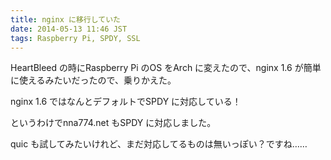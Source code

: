 ```yaml
---
title: nginx に移行していた
date: 2014-05-13 11:46 JST
tags: Raspberry Pi, SPDY, SSL
---
```


HeartBleed の時にRaspberry Pi のOS をArch に変えたので、nginx 1.6 が簡単に使えるみたいだったので、乗りかえた。

nginx 1.6 ではなんとデフォルトでSPDY に対応している！

というわけでnna774.net もSPDY に対応しました。

quic も試してみたいけれど、まだ対応してるものは無いっぽい？ですね……
